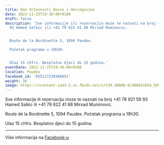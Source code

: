 ```yaml
---
title: Dan državnosti Bosne i Hercegovine
date: 2022-11-25T19:30:00+0100
draft: false
description: 'Sve informacije ili rezervaciju moze te nazvati na broj +41 78 921 59
  93 Hamed Salkic ili +41 79 622 41 88 Mirsad Muminovic.


  Route de la Bordinette 5, 1094 Paudex.

  Početak programa u 19h30.


  Ulaz 15 chfrs. Besplatno djeci do 15 godina.'
eventDate: 2022-11-25T19:30:00+0100
location: Paudex
facebook_id: '655117239386651'
weight: 30
image: https://scontent-iad3-2.xx.fbcdn.net/v/t39.30808-6/486641854_9399207156841686_1516080123773765506_n.jpg?_nc_cat=103&ccb=1-7&_nc_sid=9e60e4&_nc_ohc=6KwLziTB57oQ7kNvwF-ZGq-&_nc_oc=AdljEJoXVXcNo7ocOkAHiy1N-dJC06SHQY53HXbuT_cEvePEDqMU91gVf0mo1B7PgCw&_nc_zt=23&_nc_ht=scontent-iad3-2.xx&edm=ABTKTjYEAAAA&_nc_gid=XVr40dKFFstXdtiXQNacIg&oh=00_AfUxX71Oa8Hr8pTjj3nnyD1q07rHHKnGJgFJC1qiQMddFA&oe=68A0943D
---
```


Sve informacije ili rezervaciju moze te nazvati na broj +41 78 921 59 93 Hamed Salkic ili +41 79 622 41 88 Mirsad Muminovic.

Route de la Bordinette 5, 1094 Paudex.
Početak programa u 19h30.

Ulaz 15 chfrs. Besplatno djeci do 15 godina.

---

Više informacija na [Facebook-u](https://facebook.com/events/655117239386651)